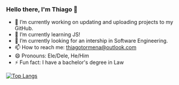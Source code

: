 ### Hello there, I'm Thiago 👋


- 🔭 I’m currently working on updating and uploading projects to my GitHub.
- 🌱 I’m currently learning JS!
- 👯 I’m currently looking for an intership in Software Engineering.
- 📫 How to reach me: thiagotormena@outlook.com
- 😄 Pronouns: Ele/Dele, He/Him
- ⚡ Fun fact: I have a bachelor's degree in Law 

[![Top Langs](https://github-readme-stats.vercel.app/api/top-langs/?username=ThiagoTormena)](https://github.com/anuraghazra/github-readme-stats)
